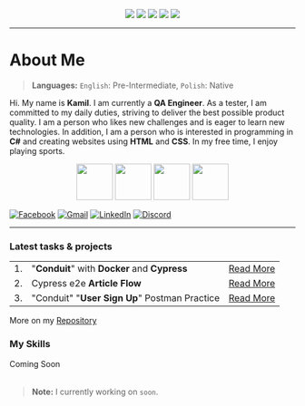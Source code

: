 <p align="center">
<img src="https://komarev.com/ghpvc/?username=LosKamilos91&color=ff69b4&style=for-the-badge"/>
<img src="https://img.shields.io/github/followers/LosKamilos91?style=for-the-badge"/>
<img src="https://img.shields.io/github/stars/LosKamilos91?color=%23FECC00&style=for-the-badge"/>
<img src="https://img.shields.io/badge/Programming%20level-Junior-green?style=for-the-badge"/>
<img src="https://img.shields.io/badge/QA Engineer%20-Junior-orange?style=for-the-badge"/>
</p>

---

# About Me
> **Languages:** `English`: Pre-Intermediate, `Polish`: Native

Hi. My name is **Kamil**. I am currently a **QA Engineer**. As a tester, I am committed to my daily duties, striving to deliver the best possible product quality. I am a person who likes new challenges and is eager to learn new technologies. In addition, I am a person who is interested in programming in **C#** and creating websites using **HTML** and **CSS**. In my free time, I enjoy playing sports.

<p align="center">
<img width="64" src="https://cdn-icons-png.flaticon.com/512/502/502142.png">
<img width="64" src="https://cdn-icons-png.flaticon.com/512/3379/3379077.png">
<img width="64" src="https://cdn-icons-png.flaticon.com/512/2964/2964514.png">
<img width="64" src="https://cdn-icons-png.flaticon.com/512/1005/1005142.png">
</p>

<a href="https://www.facebook.com/kamil.orzechowski.39">![Facebook](https://img.shields.io/badge/Facebook-%231877F2.svg?style=flat-square&logo=Facebook&logoColor=white)</a>
<a href="mailto:k.orzechowski.dev@gmail.com?">![Gmail](https://img.shields.io/badge/Gmail-D14836?style=flat-square&logo=gmail&logoColor=white)</a>
<a href="https://www.linkedin.com/in/kamil-orzechowski-0b76121ab">![LinkedIn](https://img.shields.io/badge/linkedin-%230077B5.svg?style=flat-square&logo=linkedin&logoColor=white)</a>
<a href="https://discord.com/channels/LosKamilos#8157">![Discord](https://img.shields.io/badge/Discord-%237289DA.svg?style=flat-square&logo=discord&logoColor=white)</a>

---

### Latest tasks & projects
<table>
	<tr>
		<td>1.</td>
		<td>"<b>Conduit</b>" with <b>Docker</b> and <b>Cypress</b></td>
		<td><a href="https://github.com/LosKamilos91/qa_cypress_e2e_project">Read More</a></td>
	</tr>
	<tr>
		<td>2.</td>
		<td>Cypress e2e <b>Article Flow</b></td>
		<td><a href="https://github.com/LosKamilos91/qa_cypress_e2e_article_flow">Read More</a></td>
	</tr>
	<tr>
		<td>3.</td>
		<td>"Conduit" "<b>User Sign Up</b>" Postman Practice</td>
		<td><a href="https://lively-station-722503.postman.co/workspace/Bravo-%5BPractice-Postman%5D~a7c87cd6-c33a-4156-8749-56333f544af0/collection/30817307-8ed64240-f62f-4a2b-a94a-1e353a2c3a9d?action=share&creator=30817307">Read More</a></td>
	</tr>
</table>

More on my <a href="https://github.com/LosKamilos91?tab=repositories">Repository</a>

### My Skills
<table>
	Coming Soon
</table>

> **Note:** I currently working on `soon`.
